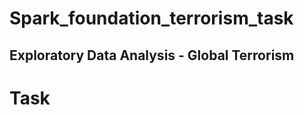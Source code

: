 # Spark_foundation_terrorism_task

## Exploratory Data Analysis - Global Terrorism 

#                              Task 
